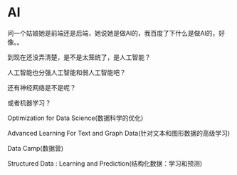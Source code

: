 # AI
问一个姑娘她是前端还是后端，她说她是做AI的，我百度了下什么是做AI的，好像。。


到现在还没弄清楚，是不是太笼统了，是人工智能？


人工智能也分强人工智能和弱人工智能吧？


还有神经网络是不是呢？


或者机器学习？

Optimization for Data Science(数据科学的优化)

Advanced Learning For Text and Graph Data(针对文本和图形数据的高级学习)

Data Camp(数据营)

Structured Data : Learning and Prediction(结构化数据：学习和预测)
